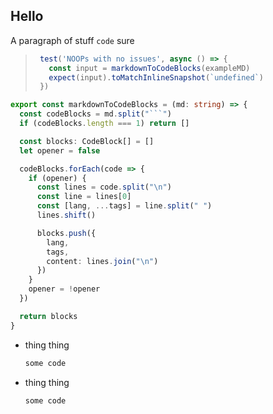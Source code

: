 ## Hello

A paragraph of stuff `code` sure

> ```ts repro
>  test('NOOPs with no issues', async () => {
>    const input = markdownToCodeBlocks(exampleMD)
>    expect(input).toMatchInlineSnapshot(`undefined`)
>  })
>  ```

```ts repro
export const markdownToCodeBlocks = (md: string) => {
  const codeBlocks = md.split("```")
  if (codeBlocks.length === 1) return []

  const blocks: CodeBlock[] = []
  let opener = false

  codeBlocks.forEach(code => {
    if (opener) {
      const lines = code.split("\n")
      const line = lines[0]
      const [lang, ...tags] = line.split(" ")
      lines.shift()

      blocks.push({
        lang,
        tags,
        content: lines.join("\n")
      })
    }
    opener = !opener
  })

  return blocks
}
```

- thing thing
  
  ```js repro
  some code
  ```

- thing thing
  ```ts misc repro
  some code
  ```
